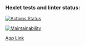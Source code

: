 ### Hexlet tests and linter status:

[![Actions Status](https://github.com/AnastasiaBrykina/frontend-project-12/actions/workflows/hexlet-check.yml/badge.svg)](https://github.com/AnastasiaBrykina/frontend-project-12/actions)

[![Maintainability](https://api.codeclimate.com/v1/badges/befbac4813d00aea527a/maintainability)](https://codeclimate.com/github/AnastasiaBrykina/frontend-project-12/maintainability)

<a href="https://frontend-project-12-3exd.onrender.com/">App Link</a>
